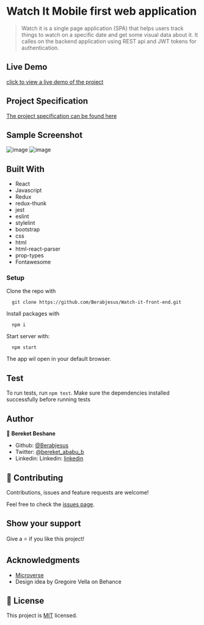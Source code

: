 # Watch It Mobile first web application

> Watch it is a single page application (SPA) that helps users track things to watch on a specific date and get some visual data about it. It calles on the backend application using REST api and JWT tokens for authentication.

## Live Demo

[click to view a live demo of the project]()

## Project Specification

[The project specification can be found here](https://www.notion.so/Final-Capstone-Project-Tracking-App-22e454da738c46efaf17721826841772)

## Sample Screenshot
![image](https://user-images.githubusercontent.com/64360974/114253104-52a8fe00-99b1-11eb-8e3e-e637213e6cf1.png)
![image](https://user-images.githubusercontent.com/64360974/114253352-8c2e3900-99b2-11eb-8325-ba3e5bb6ef61.png)
## Built With

- React
- Javascript
- Redux
- redux-thunk
- jest
- eslint
- stylelint
- bootstrap
- css
- html
- html-react-parser
- prop-types
- Fontawesome 

### Setup

Clone the repo with

```
  git clone https://github.com/Berabjesus/Watch-it-front-end.git
```

Install packages with

```
  npm i
```

Start server with:

```
  npm start
```

The app wil open in your default browser.

## Test
To run tests, run `npm test`. Make sure the dependencies installed successfully before running tests

## Author

👤 **Bereket Beshane**

- Github: [@Berabjesus](https://github.com/Berabjesus)
- Twitter: [@bereket_ababu_b](https://twitter.com/bereket_ababu_b)
- Linkedin: Linkedin: [linkedin](https://www.linkedin.com/in/bereketbeshane/) 

## 🤝 Contributing

Contributions, issues and feature requests are welcome!

Feel free to check the [issues page](issues/).

## Show your support

Give a ⭐️ if you like this project!

## Acknowledgments

- [Microverse](https://www.microverse.org) 
- Design idea by Gregoire Vella on Behance
  
## 📝 License

This project is [MIT](lic.url) licensed.